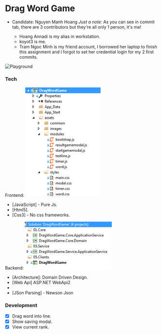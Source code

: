 # Drag Word Game

- Candidate: Nguyen Manh Hoang 
*Just a note:* As you can see in commit tab, there are 3 contributors but they're all only 1 person, it's me! 

  - Hoang Annadi is my alias in workstation.
  - koyot3 is me.
  - Tram Ngoc Minh is my friend account, I borrowed her laptop to finish this assignment and I forgot to set her credential login for my 2 first commits.

![Playground](DragWordGame.gif)

### Tech

Frontend:
![Playground](frontend.png)

* [JavaScript] - Pure Js.
* [Html5].
* [Css3] - No css frameworks.

Backend:
![Playground](backend.png)

* [Architecture]: Domain Driven Design.
* [Web Api] ASP.NET WebApi2
* [DI]: Autofac 
* [JSon Parsing] - Newson Json

### Development
- [x] Drag word into line.
- [x] Show saving modal.
- [x] View current rank.